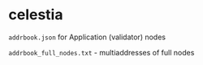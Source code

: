 # celestia

`addrbook.json` for Application (validator) nodes

`addrbook_full_nodes.txt` -  multiaddresses of full nodes

